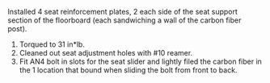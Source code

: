 Installed 4 seat reinforcement plates, 2 each side of the seat support section of the floorboard (each sandwiching a wall of the carbon fiber post).

1. Torqued to 31 in*lb.
1. Cleaned out seat adjustment holes with #10 reamer.
1. Fit AN4 bolt in slots for the seat slider and lightly filed the carbon fiber in the 1 location that bound when sliding the bolt from front to back.
